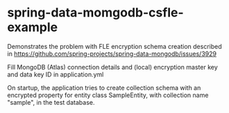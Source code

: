 # spring-data-momgodb-csfle-example

Demonstrates the problem with FLE encryption schema creation described in https://github.com/spring-projects/spring-data-mongodb/issues/3929

Fill MongoDB (Atlas) connection details and (local) encryption master key and data key ID in application.yml

On startup, the application tries to create collection schema with an encrypted property for entity class SampleEntity, with collection name "sample", in the test database.
